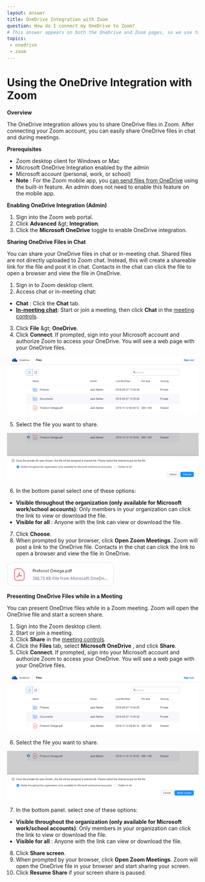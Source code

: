 ```yaml
---
layout: answer
title: OneDrive Integration with Zoom
question: How do I connect my OneDrive to Zoom?
# This answer appears on both the OneDrive and Zoom pages, so we use topics instead of topic 
topics:
 - onedrive
 - zoom
---
```

# **Using the OneDrive Integration with Zoom**

**Overview**

The OneDrive integration allows you to share OneDrive files in Zoom. After connecting your Zoom account, you can easily share OneDrive files in chat and during meetings.

**Prerequisites**

- Zoom desktop client for Windows or Mac
- Microsoft OneDrive Integration enabled by the admin
- Microsoft account (personal, work, or school)
- **Note** : For the Zoom mobile app, you [can send files from OneDrive](https://support.zoom.us/hc/en-us/articles/202920879) using the built-in feature. An admin does not need to enable this feature on the mobile app.

**Enabling OneDrive Integration (Admin)**

1. Sign into the Zoom web portal.
2. Click  **Advanced**  \&gt;  **Integration**.
3. Click the  **Microsoft OneDrive**  toggle to enable OneDrive integration.

**Sharing OneDrive Files in Chat**

You can share your OneDrive files in chat or in-meeting chat. Shared files are not directly uploaded to Zoom chat. Instead, this will create a shareable link for the file and post it in chat. Contacts in the chat can click the file to open a browser and view the file in OneDrive.

1. Sign in to Zoom desktop client.
2. Access chat or in-meeting chat:
  - **Chat** : Click the  **Chat**  tab.
  - [**In-meeting chat**](https://support.zoom.us/hc/en-us/articles/203650445): Start or join a meeting, then click  **Chat**  in the [meeting controls](https://support.zoom.us/hc/en-us/articles/360021921032).
3. Click  **File**  \&gt;  **OneDrive**.
4. Click  **Connect**. If prompted, sign into your Microsoft account and authorize Zoom to access your OneDrive.
 You will see a web page with your OneDrive files.

 <img class="center" src="../images/onedrive_zoom_integration/1.png">

5. Select the file you want to share.

 <img class="center" src="../images/onedrive_zoom_integration/2.png">

6. In the bottom panel select one of these options:
  - **Visible throughout the organization (only available for Microsoft work/school accounts)**: Only members in your organization can click the link to view or download the file.
  - **Visible for all** : Anyone with the link can view or download the file.
7. Click  **Choose**.
8. When prompted by your browser, click  **Open Zoom Meetings**.
 Zoom will post a link to the OneDrive file. Contacts in the chat can click the link to open a browser and view the file in OneDrive.

 <img class="center" src="../images/onedrive_zoom_integration/3.png">

**Presenting OneDrive Files while in a Meeting**

You can present OneDrive files while in a Zoom meeting. Zoom will open the OneDrive file and start a screen share.

1. Sign into the Zoom desktop client.
2. Start or join a meeting.
3. Click  **Share**  in the [meeting controls](https://support.zoom.us/hc/en-us/articles/360021921032).
4. Click the  **Files**  tab, select  **Microsoft OneDrive** , and click  **Share**.
5. Click  **Connect**. If prompted, sign into your Microsoft account and authorize Zoom to access your OneDrive.
 You will see a web page with your OneDrive files.

 <img class="center" src="../images/onedrive_zoom_integration/4.png">

6. Select the file you want to share.

 <img class="center" src="../images/onedrive_zoom_integration/5.png">

7. In the bottom panel. select one of these options:


  - **Visible throughout the organization (only available for Microsoft work/school accounts)**: Only members in your organization can click the link to view or download the file.
  - **Visible for all** : Anyone with the link can view or download the file.
8. Click  **Share screen**.
9. When prompted by your browser, click  **Open Zoom Meetings**.
 Zoom will open the OneDrive file in your browser and start sharing your screen.
10. Click  **Resume Share**  if your screen share is paused.
